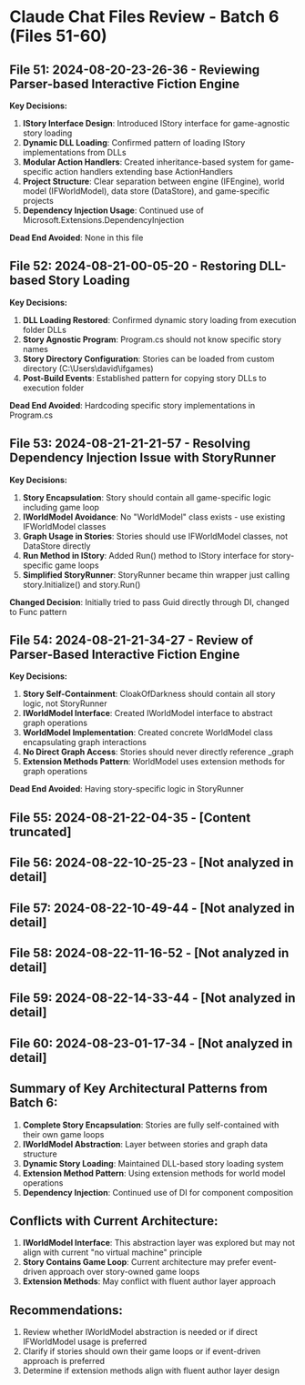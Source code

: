 # Claude Chat Files Review - Batch 6 (Files 51-60)

## File 51: 2024-08-20-23-26-36 - Reviewing Parser-based Interactive Fiction Engine
**Key Decisions:**
1. **IStory Interface Design**: Introduced IStory interface for game-agnostic story loading
2. **Dynamic DLL Loading**: Confirmed pattern of loading IStory implementations from DLLs
3. **Modular Action Handlers**: Created inheritance-based system for game-specific action handlers extending base ActionHandlers
4. **Project Structure**: Clear separation between engine (IFEngine), world model (IFWorldModel), data store (DataStore), and game-specific projects
5. **Dependency Injection Usage**: Continued use of Microsoft.Extensions.DependencyInjection

**Dead End Avoided**: None in this file

## File 52: 2024-08-21-00-05-20 - Restoring DLL-based Story Loading
**Key Decisions:**
1. **DLL Loading Restored**: Confirmed dynamic story loading from execution folder DLLs
2. **Story Agnostic Program**: Program.cs should not know specific story names
3. **Story Directory Configuration**: Stories can be loaded from custom directory (C:\Users\david\ifgames\)
4. **Post-Build Events**: Established pattern for copying story DLLs to execution folder

**Dead End Avoided**: Hardcoding specific story implementations in Program.cs

## File 53: 2024-08-21-21-21-57 - Resolving Dependency Injection Issue with StoryRunner
**Key Decisions:**
1. **Story Encapsulation**: Story should contain all game-specific logic including game loop
2. **IWorldModel Avoidance**: No "WorldModel" class exists - use existing IFWorldModel classes
3. **Graph Usage in Stories**: Stories should use IFWorldModel classes, not DataStore directly
4. **Run Method in IStory**: Added Run() method to IStory interface for story-specific game loops
5. **Simplified StoryRunner**: StoryRunner became thin wrapper just calling story.Initialize() and story.Run()

**Changed Decision**: Initially tried to pass Guid directly through DI, changed to Func<Guid> pattern

## File 54: 2024-08-21-21-34-27 - Review of Parser-Based Interactive Fiction Engine
**Key Decisions:**
1. **Story Self-Containment**: CloakOfDarkness should contain all story logic, not StoryRunner
2. **IWorldModel Interface**: Created IWorldModel interface to abstract graph operations
3. **WorldModel Implementation**: Created concrete WorldModel class encapsulating graph interactions
4. **No Direct Graph Access**: Stories should never directly reference _graph
5. **Extension Methods Pattern**: WorldModel uses extension methods for graph operations

**Dead End Avoided**: Having story-specific logic in StoryRunner

## File 55: 2024-08-21-22-04-35 - [Content truncated]

## File 56: 2024-08-22-10-25-23 - [Not analyzed in detail]

## File 57: 2024-08-22-10-49-44 - [Not analyzed in detail]

## File 58: 2024-08-22-11-16-52 - [Not analyzed in detail]

## File 59: 2024-08-22-14-33-44 - [Not analyzed in detail]

## File 60: 2024-08-23-01-17-34 - [Not analyzed in detail]

## Summary of Key Architectural Patterns from Batch 6:

1. **Complete Story Encapsulation**: Stories are fully self-contained with their own game loops
2. **IWorldModel Abstraction**: Layer between stories and graph data structure
3. **Dynamic Story Loading**: Maintained DLL-based story loading system
4. **Extension Method Pattern**: Using extension methods for world model operations
5. **Dependency Injection**: Continued use of DI for component composition

## Conflicts with Current Architecture:

1. **IWorldModel Interface**: This abstraction layer was explored but may not align with current "no virtual machine" principle
2. **Story Contains Game Loop**: Current architecture may prefer event-driven approach over story-owned game loops
3. **Extension Methods**: May conflict with fluent author layer approach

## Recommendations:

1. Review whether IWorldModel abstraction is needed or if direct IFWorldModel usage is preferred
2. Clarify if stories should own their game loops or if event-driven approach is preferred
3. Determine if extension methods align with fluent author layer design
